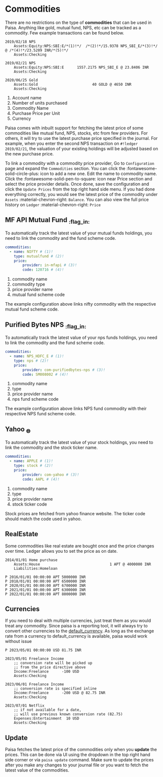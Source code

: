 # Commodities

There are no restrictions on the type of **commodities** that can be
used in Paisa. Anything like gold, mutual fund, NPS, etc can be
tracked as a commodity. Few example transactions can be found below.

```ledger
2019/02/18 NPS
    Assets:Equity:NPS:SBI:E/*(1)!*/  /*(2)!*/15.9378 NPS_SBI_E/*(3)!*/ @ /*(4)!*/23.5289 INR/*(5)!*/
    Assets:Checking

2019/02/21 NPS
    Assets:Equity:NPS:SBI:E      1557.2175 NPS_SBI_E @ 23.8406 INR
    Assets:Checking

2020/06/25 Gold
    Assets:Gold                         40 GOLD @ 4650 INR
    Assets:Checking
```

1.  Account name
2.  Number of units purchased
3.  Commodity Name
4.  Purchase Price per Unit
5.  Currency

Paisa comes with inbuilt support for fetching the latest price of some
commodities like mutual fund, NPS, stocks, etc from few providers. For
others, it will try to use the latest purchase price specified in the
journal. For example, when you enter the second NPS transaction on
`#!ledger 2019/02/21`, the valuation of your existing holdings will be
adjusted based on the new purchase price.

To link a commodity with a commodity price provider, Go to `Configuration`
page and expand the `Commodities` section. You can click the
:fontawesome-solid-circle-plus: icon to add a new one. Edit the name
to commodity name. Click the :fontawesome-solid-pen-to-square: icon
near Price section and select the price provider details. Once done,
save the configuration and click the `Update Prices` from the top right hand
side menu. If you had done everything correctly, you would see the
latest price of the commodity under `Assets` :material-chevron-right:
`Balance`. You can also view the full price history on `Ledger`
:material-chevron-right: `Price`

## MF API Mutual Fund <sub>:flag_in:</sub>

To automatically track the latest value of your mutual funds holdings,
you need to link the commodity and the fund scheme code.

```yaml
commodities:
  - name: NIFTY # (1)!
    type: mutualfund # (2)!
    price:
        provider: in-mfapi # (3)!
        code: 120716 # (4)!
```

1. commodity name
1. commodity type
1. price provider name
1. mutual fund scheme code

The example configuration above links nifty commodity with the respective
mutual fund scheme code.

## Purified Bytes NPS <sub>:flag_in:</sub>

To automatically track the latest value of your nps funds holdings,
you need to link the commodity and the fund scheme code.

```yaml
commodities:
  - name: NPS_HDFC_E # (1)!
    type: nps # (2)!
    price:
        provider: com-purifiedbytes-nps # (3)!
        code: SM008002 # (4)!
```

1. commodity name
1. type
1. price provider name
1. nps fund scheme code

The example configuration above links NPS fund commodity with their
respective NPS fund scheme code.

## Yahoo <sub>:globe_with_meridians:</sub>

To automatically track the latest value of your stock holdings,
you need to link the commodity and the stock ticker name.

```yaml
commodities:
  - name: APPLE # (1)!
    type: stock # (2)!
    price:
        provider: com-yahoo # (3)!
        code: AAPL # (4)!
```

1. commodity name
1. type
1. price provider name
1. stock ticker code

Stock prices are fetched from yahoo finance website. The ticker code
should match the code used in yahoo.

## RealEstate

Some commodities like real estate are bought once and the price
changes over time. Ledger allows you to set the price as on date.

```ledger
2014/01/01 Home purchase
    Assets:House                                1 APT @ 4000000 INR
    Liabilities:Homeloan

P 2016/01/01 00:00:00 APT 5000000 INR
P 2018/01/01 00:00:00 APT 6500000 INR
P 2020/01/01 00:00:00 APT 6700000 INR
P 2021/01/01 00:00:00 APT 6300000 INR
P 2022/01/01 00:00:00 APT 8000000 INR
```

## Currencies

If you need to deal with multiple currencies, just treat them as you
would treat any commodity. Since paisa is a reporting tool, it will
always try to convert other currencies to the
[default_currency](./config.md). As long as the exchange rate from a currency to
default\_currency is available, paisa would work without issue

```ledger
P 2023/05/01 00:00:00 USD 81.75 INR

2023/05/01 Freelance Income
    ;; conversion rate will be picked up
    ;; from the price directive above
    Income:Freelance      -100 USD
    Assets:Checking

2023/06/01 Freelance Income
    ;; conversion rate is specified inline
    Income:Freelance      -200 USD @ 82.75 INR
    Assets:Checking

2023/07/01 Netflix
    ;; if not available for a date,
    ;; will use previous known conversion rate (82.75)
    Expenses:Entertainment  10 USD
    Assets:Checking
```

## Update

Paisa fetches the latest price of the commodities only when you
**update** the prices. This can be done via UI using the dropdown in
the top right hand side corner or via `paisa update` command. Make
sure to update the prices after you make any changes to your journal
file or you want to fetch the latest value of the commodities.
